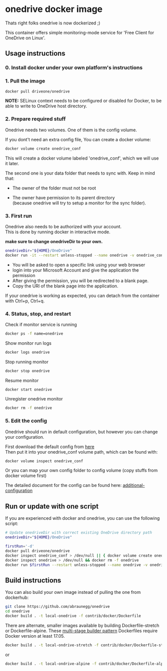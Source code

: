 # onedrive docker image

Thats right folks onedrive is now dockerized ;)

This container offers simple monitoring-mode service for 'Free Client for OneDrive on Linux'.

## Usage instructions

### 0. Install docker under your own platform's instructions

### 1. Pull the image

```bash
docker pull driveone/onedrive
```

**NOTE:** SELinux context needs to be configured or disabled for Docker, to be able to write to OneDrive host directory.

### 2. Prepare required stuff

Onedrive needs two volumes. One of them is the config volume. 

If you dont't need an extra config file, You can create a docker volume:

```bash
docker volume create onedrive_conf
```

This will create a docker volume labeled 'onedrive_conf', which we will use it later.

The second one is your data folder that needs to sync with. Keep in mind that:

-   The owner of the folder must not be root

-   The owner have permission to its parent directory  
    (because onedrive will try to setup a monitor for the sync folder).

### 3. First run

Onedrive also needs to be authorized with your account.  
This is done by running docker in interactive mode. 

**make sure to change onedriveDir to your own.**

```bash
onedriveDir="${HOME}/OneDrive"
docker run -it --restart unless-stopped --name onedrive -v onedrive_conf:/onedrive/conf -v "${onedriveDir}:/onedrive/data" driveone/onedrive
```

-   You will be asked to open a specific link using your web browser 
-   login into your Microsoft Account and give the application the permission  
-   After giving the permission, you will be redirected to a blank page.  
-   Copy the URI of the blank page into the application.

If your onedrive is working as expected, you can detach from the container with Ctrl+p, Ctrl+q.

### 4. Status, stop, and restart

Check if monitor service is running

```bash
docker ps -f name=onedrive
```

Show monitor run logs

```bash
docker logs onedrive
```

Stop running monitor

```bash
docker stop onedrive
```

Resume monitor

```bash
docker start onedrive
```

Unregister onedrive monitor

```bash
docker rm -f onedrive
```

### 5. Edit the config

Onedrive should run in default configuration, but however you can change your configuration.  

First download the default config from [here](https://raw.githubusercontent.com/abraunegg/onedrive/master/config)  
Then put it into your onedrive_conf volume path, which can be found with:  

```bash
docker volume inspect onedrive_conf
```

Or you can map your own config folder to config volume (copy stuffs from docker volume first)

The detailed document for the config can be found here: [additional-configuration](https://github.com/abraunegg/onedrive#additional-configuration)

## Run or update with one script

If you are experienced with docker and onedrive, you can use the following script:

```bash
# Update onedriveDir with correct existing OneDrive directory path
onedriveDir="${HOME}/OneDrive"

firstRun='-d'
docker pull driveone/onedrive
docker inspect onedrive_conf > /dev/null || { docker volume create onedrive_conf; firstRun='-it'; }
docker inspect onedrive > /dev/null && docker rm -f onedrive
docker run $firstRun --restart unless-stopped --name onedrive -v onedrive_conf:/onedrive/conf -v "${onedriveDir}:/onedrive/data" driveone/onedrive
```

## Build instructions
You can also build your own image instead of pulling the one from dockerhub:
```bash
git clone https://github.com/abraunegg/onedrive
cd onedrive
docker build . -t local-onedrive -f contrib/docker/Dockerfile
```

There are alternate, smaller images available by building
Dockerfile-stretch or Dockerfile-alpine.  These [multi-stage builder
pattern](https://docs.docker.com/develop/develop-images/multistage-build/)
Dockerfiles require Docker version at least 17.05.

``` bash
docker build . -t local-ondrive-stretch -f contrib/docker/Dockerfile-stretch
```
or

``` bash
docker build . -t local-ondrive-alpine -f contrib/docker/Dockerfile-alpine
```
